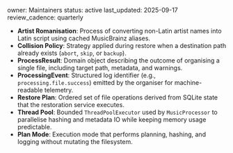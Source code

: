 owner: Maintainers
status: active
last_updated: 2025-09-17
review_cadence: quarterly

- **Artist Romanisation**: Process of converting non-Latin artist names into Latin script using cached MusicBrainz aliases.
- **Collision Policy**: Strategy applied during restore when a destination path already exists (`abort`, `skip`, or `backup`).
- **ProcessResult**: Domain object describing the outcome of organising a single file, including target path, metadata, and warnings.
- **ProcessingEvent**: Structured log identifier (e.g., `processing.file.success`) emitted by the organiser for machine-readable telemetry.
- **Restore Plan**: Ordered set of file operations derived from SQLite state that the restoration service executes.
- **Thread Pool**: Bounded `ThreadPoolExecutor` used by `MusicProcessor` to parallelise hashing and metadata IO while keeping memory usage predictable.
- **Plan Mode**: Execution mode that performs planning, hashing, and logging without mutating the filesystem.

